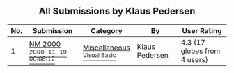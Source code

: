 ﻿<div align="center">

## All Submissions by Klaus Pedersen

</div>

No.  | Submission | Category | By   | User Rating
---- | ---------- | -------- | ---- | -----------
1 | [NM 2000<br /><sup>2000-11-19 00:08:12</sup>](https://github.com/Planet-Source-Code/klaus-pedersen-nm-2000__1-12882) | [Miscellaneous<br /><sup>Visual Basic</sup>](../ByCategory/miscellaneous__1-1.md) | Klaus Pedersen | 4.3 (17 globes from 4 users)
